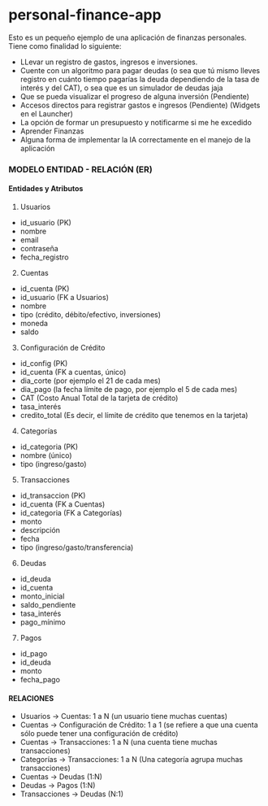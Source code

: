 # personal-finance-app

Esto es un pequeño ejemplo de una aplicación de finanzas personales. 
Tiene como finalidad lo siguiente:
- LLevar un registro de gastos, ingresos e inversiones.
- Cuente con un algoritmo para pagar deudas (o sea que tú mismo lleves registro en cuánto tiempo pagarías la deuda dependiendo de la tasa de interés y del CAT), o sea que es un simulador de deudas jaja
- Que se pueda visualizar el progreso de alguna inversión (Pendiente)
- Accesos directos para registrar gastos e ingresos (Pendiente) (Widgets en el Launcher)
- La opción de formar un presupuesto y notificarme si me he excedido
- Aprender Finanzas
- Alguna forma de implementar la IA correctamente en el manejo de la aplicación




### MODELO ENTIDAD - RELACIÓN (ER)

#### Entidades y Atributos
1. Usuarios
  - id_usuario (PK)
  - nombre
  - email
  - contraseña
  - fecha_registro
2. Cuentas
  - id_cuenta (PK)
  - id_usuario (FK a Usuarios)
  - nombre
  - tipo (crédito, débito/efectivo, inversiones)
  - moneda
  - saldo
3. Configuración de Crédito
  - id_config (PK)
  - id_cuenta (FK a cuentas, único)
  - dia_corte (por ejemplo el 21 de cada mes)
  - dia_pago (la fecha límite de pago, por ejemplo el 5 de cada mes)
  - CAT (Costo Anual Total de la tarjeta de crédito)
  - tasa_interés
  - credito_total (Es decir, el límite de crédito que tenemos en la tarjeta)
4. Categorías
  - id_categoria (PK)
  - nombre (único)
  - tipo (ingreso/gasto)
5. Transacciones
  - id_transaccion (PK)
  - id_cuenta (FK a Cuentas)
  - id_categoria (FK a Categorías)
  - monto
  - descripción
  - fecha
  - tipo (ingreso/gasto/transferencia)
6. Deudas
  - id_deuda
  - id_cuenta
  - monto_inicial
  - saldo_pendiente
  - tasa_interés
  - pago_mínimo
7. Pagos
  - id_pago
  - id_deuda
  - monto
  - fecha_pago

#### RELACIONES
- Usuarios $\to$ Cuentas: 1 a N (un usuario tiene muchas cuentas)
- Cuentas $\to$ Configuración de Crédito: 1 a 1 (se refiere a que una cuenta sólo puede tener una configuración de crédito)
- Cuentas $\to$ Transacciones: 1 a N (una cuenta tiene muchas transacciones)
- Categorías $\to$ Transacciones: 1 a N (Una categoría agrupa muchas transacciones)
- Cuentas $\to$ Deudas (1:N)
- Deudas $\to$ Pagos (1:N)
- Transacciones $\to$ Deudas (N:1)



